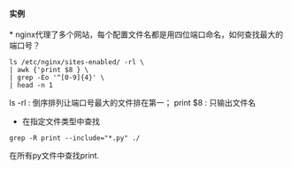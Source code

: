 #### 实例                                                                   

* nginx代理了多个网站，每个配置文件名都是用四位端口命名，如何查找最大的端口号？
````
ls /etc/nginx/sites-enabled/ -rl \
| awk {'print $8 } \
| grep -Eo '^[0-9]{4}' \
| head -n 1
````
ls -rl : 倒序排列让端口号最大的文件排在第一；
print $8 : 只输出文件名

* 在指定文件类型中查找
````
grep -R print --include="*.py" ./
````
在所有py文件中查找print.